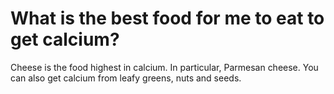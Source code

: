 # What is the best food for me to eat to get calcium?

Cheese is the food highest in calcium. In particular, Parmesan cheese. You can also get calcium from leafy greens, nuts and seeds.